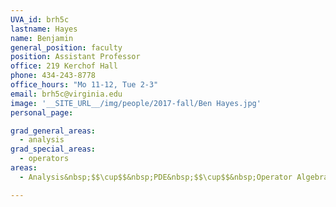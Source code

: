 ```yaml
---
UVA_id: brh5c
lastname: Hayes
name: Benjamin
general_position: faculty
position: Assistant Professor
office: 219 Kerchof Hall
phone: 434-243-8778
office_hours: "Mo 11-12, Tue 2-3"
email: brh5c@virginia.edu
image: '__SITE_URL__/img/people/2017-fall/Ben Hayes.jpg'
personal_page:

grad_general_areas:
  - analysis
grad_special_areas:
  - operators
areas:
  - Analysis&nbsp;$$\cup$$&nbsp;PDE&nbsp;$$\cup$$&nbsp;Operator Algebras

---
```

